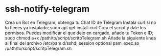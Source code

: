 # ssh-notify-telegram

Crea un Bot en Telegram, obtenga tu Chat ID de Telegram
Instala curl si no lo tienes ya instalado; 
sudo apt get install curl
Crea el script y dale los permisos. Puedes modificar el que dejo en cargado, añade tu Token e ID;
sudo chmod a+x /path/to/script/scritpTelegram.sh
Añade la siguiente línea al final del archivo /etc/pam.d/sshd;
session  optional	 pam_exec.so /path/to/script/scritpTelegram.sh
